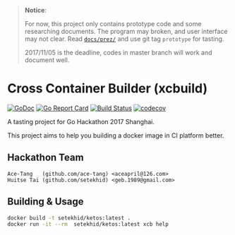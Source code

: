 > **Notice**:
>
> For now, this project only contains prototype code and some researching documents. The program may broken, and user interface may not clear. Read [`docs/prez/`](http://blog.func.xyz/ketos/prez/index.html) and use git tag `prototype` for tasting.
>
> 2017/11/05 is the deadline, codes in master branch will work and document well.

# Cross Container Builder (xcbuild)

[![GoDoc](https://godoc.org/github.com/setekhid/ketos?status.svg)](https://godoc.org/github.com/setekhid/ketos) [![Go Report Card](https://goreportcard.com/badge/github.com/setekhid/ketos)](https://goreportcard.com/report/github.com/setekhid/ketos) [![Build Status](https://travis-ci.org/setekhid/ketos.svg?branch=master)](https://travis-ci.org/setekhid/ketos) [![codecov](https://codecov.io/gh/setekhid/ketos/branch/master/graph/badge.svg)](https://codecov.io/gh/setekhid/ketos)

A tasting project for Go Hackathon 2017 Shanghai.

This project aims to help you building a docker image in CI platform better.

## Hackathon Team

```
Ace-Tang   (github.com/ace-tang) <aceapril@126.com>
Huitse Tai (github.com/setekhid) <geb.1989@gmail.com>
```

## Building & Usage

```bash
docker build -t setekhid/ketos:latest .
docker run -it --rm  setekhid/ketos:latest xcb help
```
